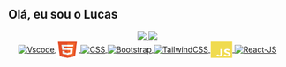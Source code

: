 ## Olá, eu sou o Lucas

<div align="center">
  <a href="https://github.com/lucwx">
  <img height="170em" src="https://github-readme-stats.vercel.app/api?username=lucwx&show_icons=true&theme=dark&include_all_commits=true&count_private=true"/>
  <img height="170em" src="https://github-readme-stats.vercel.app/api/top-langs/?username=lucwx&layout=compact&langs_count=5&theme=dark"/>
    
</div>

<div style="display: flex; justify-content:center; text-align:center;">
  <br>
  <div style="display: inline_block">
    <img align="center" alt="Vscode" height="30" width="40" src="https://cdn.jsdelivr.net/gh/devicons/devicon/icons/vscode/vscode-original.svg" />
    <img align="center" alt="HTML" height="30" width="40" src="https://raw.githubusercontent.com/devicons/devicon/master/icons/html5/html5-original.svg">  
    <img align="center" alt="CSS" height="30" width="40" src="https://cdn.jsdelivr.net/gh/devicons/devicon/icons/css3/css3-original.svg" />
    <img align="center" alt="Bootstrap" height="35" width="40" src="https://cdn.jsdelivr.net/gh/devicons/devicon/icons/bootstrap/bootstrap-plain.svg" />
    <img align="center" alt="TailwindCSS" height="30" width="40" src="https://cdn.jsdelivr.net/gh/devicons/devicon/icons/tailwindcss/tailwindcss-plain.svg" />
    <img align="center" alt="Js" height="30" width="40" src="https://raw.githubusercontent.com/devicons/devicon/master/icons/javascript/javascript-plain.svg">
    <img align="center" alt="React-JS" height="30" width="40" src="https://cdn.jsdelivr.net/gh/devicons/devicon/icons/react/react-original.svg" />
  </div>
</div> 
